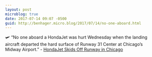 ```yaml
---
layout: post
microblog: true
date: 2017-07-14 09:07 -0500
guid: http://benhager.micro.blog/2017/07/14/no-one-aboard.html
---
```

🛩 “No one aboard a HondaJet was hurt Wednesday when the landing aircraft departed the hard surface of Runway 31 Center at Chicago’s Midway Airport.” - [HondaJet Skids Off Runway in Chicago](http://www.flyingmag.com/hondajet-skids-off-runway-in-chicago)
